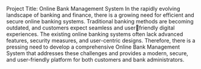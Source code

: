 Project Title: Online Bank Management System
In the rapidly evolving landscape of banking and finance, there is a growing need for efficient and secure online 
banking systems. Traditional banking methods are becoming outdated, and customers expect seamless and userfriendly digital experiences. The existing online banking systems often lack advanced features, security measures, 
and user-centric designs. Therefore, there is a pressing need to develop a comprehensive Online Bank Management 
System that addresses these challenges and provides a modern, secure, and user-friendly platform for both 
customers and bank administrators.
